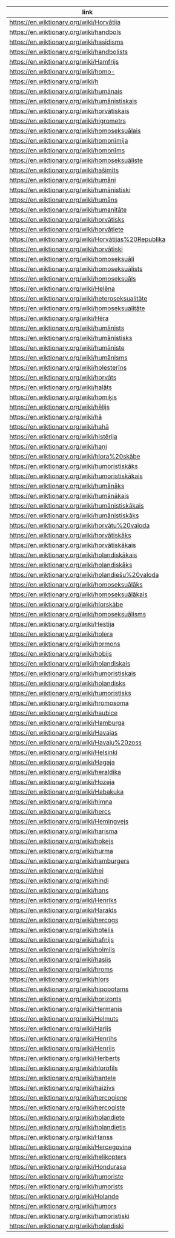 |link|
|----|
|https://en.wiktionary.org/wiki/Horvātija|
|https://en.wiktionary.org/wiki/handbols|
|https://en.wiktionary.org/wiki/hasīdisms|
|https://en.wiktionary.org/wiki/handbolists|
|https://en.wiktionary.org/wiki/Hamfrijs|
|https://en.wiktionary.org/wiki/homo-|
|https://en.wiktionary.org/wiki/h|
|https://en.wiktionary.org/wiki/humānais|
|https://en.wiktionary.org/wiki/humānistiskais|
|https://en.wiktionary.org/wiki/horvātiskais|
|https://en.wiktionary.org/wiki/higrometrs|
|https://en.wiktionary.org/wiki/homoseksuālais|
|https://en.wiktionary.org/wiki/homonīmija|
|https://en.wiktionary.org/wiki/homonīms|
|https://en.wiktionary.org/wiki/homoseksuāliste|
|https://en.wiktionary.org/wiki/hašimīts|
|https://en.wiktionary.org/wiki/humāni|
|https://en.wiktionary.org/wiki/humānistiski|
|https://en.wiktionary.org/wiki/humāns|
|https://en.wiktionary.org/wiki/humanitāte|
|https://en.wiktionary.org/wiki/horvātisks|
|https://en.wiktionary.org/wiki/horvātiete|
|https://en.wiktionary.org/wiki/Horvātijas%20Republika|
|https://en.wiktionary.org/wiki/horvātiski|
|https://en.wiktionary.org/wiki/homoseksuāli|
|https://en.wiktionary.org/wiki/homoseksuālists|
|https://en.wiktionary.org/wiki/homoseksuāls|
|https://en.wiktionary.org/wiki/Helēna|
|https://en.wiktionary.org/wiki/heteroseksualitāte|
|https://en.wiktionary.org/wiki/homoseksualitāte|
|https://en.wiktionary.org/wiki/Hēra|
|https://en.wiktionary.org/wiki/humānists|
|https://en.wiktionary.org/wiki/humānistisks|
|https://en.wiktionary.org/wiki/humāniste|
|https://en.wiktionary.org/wiki/humānisms|
|https://en.wiktionary.org/wiki/holesterīns|
|https://en.wiktionary.org/wiki/horvāts|
|https://en.wiktionary.org/wiki/halāts|
|https://en.wiktionary.org/wiki/homiķis|
|https://en.wiktionary.org/wiki/hēlijs|
|https://en.wiktionary.org/wiki/hā|
|https://en.wiktionary.org/wiki/hahā|
|https://en.wiktionary.org/wiki/histērija|
|https://en.wiktionary.org/wiki/haņi|
|https://en.wiktionary.org/wiki/hlora%20skābe|
|https://en.wiktionary.org/wiki/humoristiskāks|
|https://en.wiktionary.org/wiki/humoristiskākais|
|https://en.wiktionary.org/wiki/humānāks|
|https://en.wiktionary.org/wiki/humānākais|
|https://en.wiktionary.org/wiki/humānistiskākais|
|https://en.wiktionary.org/wiki/humānistiskāks|
|https://en.wiktionary.org/wiki/horvātu%20valoda|
|https://en.wiktionary.org/wiki/horvātiskāks|
|https://en.wiktionary.org/wiki/horvātiskākais|
|https://en.wiktionary.org/wiki/holandiskākais|
|https://en.wiktionary.org/wiki/holandiskāks|
|https://en.wiktionary.org/wiki/holandiešu%20valoda|
|https://en.wiktionary.org/wiki/homoseksuālāks|
|https://en.wiktionary.org/wiki/homoseksuālākais|
|https://en.wiktionary.org/wiki/hlorskābe|
|https://en.wiktionary.org/wiki/homoseksuālisms|
|https://en.wiktionary.org/wiki/Hestija|
|https://en.wiktionary.org/wiki/holera|
|https://en.wiktionary.org/wiki/hormons|
|https://en.wiktionary.org/wiki/hobijs|
|https://en.wiktionary.org/wiki/holandiskais|
|https://en.wiktionary.org/wiki/humoristiskais|
|https://en.wiktionary.org/wiki/holandisks|
|https://en.wiktionary.org/wiki/humoristisks|
|https://en.wiktionary.org/wiki/hromosoma|
|https://en.wiktionary.org/wiki/haubice|
|https://en.wiktionary.org/wiki/Hamburga|
|https://en.wiktionary.org/wiki/Havajas|
|https://en.wiktionary.org/wiki/Havaju%20zoss|
|https://en.wiktionary.org/wiki/Helsinki|
|https://en.wiktionary.org/wiki/Hagaja|
|https://en.wiktionary.org/wiki/heraldika|
|https://en.wiktionary.org/wiki/Hozeja|
|https://en.wiktionary.org/wiki/Habakuka|
|https://en.wiktionary.org/wiki/himna|
|https://en.wiktionary.org/wiki/hercs|
|https://en.wiktionary.org/wiki/Hemingvejs|
|https://en.wiktionary.org/wiki/harisma|
|https://en.wiktionary.org/wiki/hokejs|
|https://en.wiktionary.org/wiki/hurma|
|https://en.wiktionary.org/wiki/hamburgers|
|https://en.wiktionary.org/wiki/hei|
|https://en.wiktionary.org/wiki/hindi|
|https://en.wiktionary.org/wiki/hans|
|https://en.wiktionary.org/wiki/Henriks|
|https://en.wiktionary.org/wiki/Haralds|
|https://en.wiktionary.org/wiki/hercogs|
|https://en.wiktionary.org/wiki/hotelis|
|https://en.wiktionary.org/wiki/hafnijs|
|https://en.wiktionary.org/wiki/holmijs|
|https://en.wiktionary.org/wiki/hasijs|
|https://en.wiktionary.org/wiki/hroms|
|https://en.wiktionary.org/wiki/hlors|
|https://en.wiktionary.org/wiki/hipopotams|
|https://en.wiktionary.org/wiki/horizonts|
|https://en.wiktionary.org/wiki/Hermanis|
|https://en.wiktionary.org/wiki/Helmuts|
|https://en.wiktionary.org/wiki/Harijs|
|https://en.wiktionary.org/wiki/Henrihs|
|https://en.wiktionary.org/wiki/Henrijs|
|https://en.wiktionary.org/wiki/Herberts|
|https://en.wiktionary.org/wiki/hlorofils|
|https://en.wiktionary.org/wiki/hantele|
|https://en.wiktionary.org/wiki/haizivs|
|https://en.wiktionary.org/wiki/hercogiene|
|https://en.wiktionary.org/wiki/hercogiste|
|https://en.wiktionary.org/wiki/holandiete|
|https://en.wiktionary.org/wiki/holandietis|
|https://en.wiktionary.org/wiki/Hanss|
|https://en.wiktionary.org/wiki/Hercegovina|
|https://en.wiktionary.org/wiki/helikopters|
|https://en.wiktionary.org/wiki/Hondurasa|
|https://en.wiktionary.org/wiki/humoriste|
|https://en.wiktionary.org/wiki/humorists|
|https://en.wiktionary.org/wiki/Holande|
|https://en.wiktionary.org/wiki/humors|
|https://en.wiktionary.org/wiki/humoristiski|
|https://en.wiktionary.org/wiki/holandiski|
